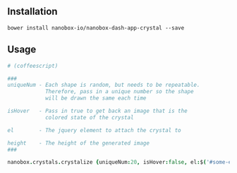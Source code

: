 ## Installation
`bower install nanobox-io/nanobox-dash-app-crystal --save `

## Usage


```coffeescript
# (coffeescript)

###
uniqueNum - Each shape is random, but needs to be repeatable.
            Therefore, pass in a unique number so the shape
            will be drawn the same each time

isHover   - Pass in true to get back an image that is the
            colored state of the crystal

el        - The jquery element to attach the crystal to

height    - The height of the generated image
###

nanobox.crystals.crystalize {uniqueNum:20, isHover:false, el:$('#some-element'), height: 40 }
```
